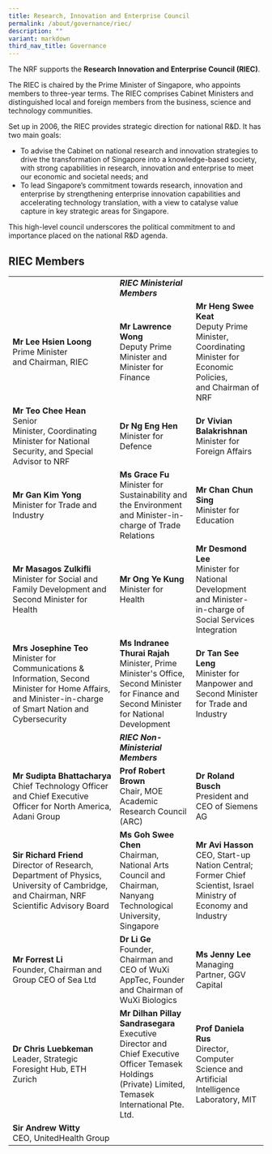 ```yaml
---
title: Research, Innovation and Enterprise Council
permalink: /about/governance/riec/
description: ""
variant: markdown
third_nav_title: Governance
---
```

The NRF supports the **Research Innovation and Enterprise Council (RIEC)**.

The RIEC is chaired by the Prime Minister of Singapore, who appoints members to three-year terms. The RIEC comprises Cabinet Ministers and distinguished local and foreign members from the business, science and technology communities.

Set up in 2006, the RIEC provides strategic direction for national R&amp;D. It has two main goals:

* To advise the Cabinet on national research and innovation strategies to drive the transformation of Singapore into a knowledge-based society, with strong capabilities in research, innovation and enterprise to meet our economic and societal needs; and
* To lead Singapore’s commitment towards research, innovation and enterprise by strengthening enterprise innovation capabilities and accelerating technology translation, with a view to catalyse value capture in key strategic areas for Singapore.

This high-level council underscores the political commitment to and importance placed on the national R&amp;D agenda.

## RIEC Members ##

| | |  |
| -------- | -------- | -------- |
||***RIEC Ministerial Members***
| **Mr Lee Hsien Loong** <br>Prime Minister and&nbsp;Chairman, RIEC | **Mr Lawrence Wong** <br>Deputy Prime Minister and Minister for Finance | **Mr Heng Swee Keat** <br>Deputy Prime Minister,&nbsp; Coordinating Minister for Economic Policies, and&nbsp;Chairman of NRF |
| **Mr Teo Chee Hean** <br>Senior Minister,&nbsp;Coordinating Minister for&nbsp;National Security, and&nbsp;Special Advisor to NRF | **Dr Ng Eng Hen** <br>Minister for Defence | **Dr&nbsp;Vivian Balakrishnan**<br>Minister for Foreign Affairs
| **Mr Gan Kim Yong**<br>Minister for Trade and Industry | **Ms Grace Fu**<br>Minister for Sustainability and the Environment and Minister-in-charge of Trade Relations |**Mr Chan Chun Sing**<br>Minister for Education
| **Mr Masagos Zulkifli**<br> Minister for Social and Family Development and Second Minister for Health | **Mr Ong Ye Kung**<br>Minister for Health | **Mr Desmond Lee**<br>Minister for National Development and Minister-in-charge of Social Services Integration
| **Mrs Josephine Teo** <br>Minister for Communications &amp; Information, Second Minister for Home Affairs, and Minister-in-charge of Smart Nation and Cybersecurity | **Ms Indranee Thurai Rajah** <br>Minister, Prime Minister's Office, Second Minister for Finance and Second Minister for National Development |**Dr Tan See Leng**<br>Minister for Manpower and Second Minister for Trade and Industry
||***RIEC Non-Ministerial Members***|
|**Mr Sudipta Bhattacharya**<br>Chief Technology Officer and Chief Executive Officer for North America, Adani Group | **Prof Robert Brown**<br>Chair, MOE Academic Research Council (ARC) | **Dr Roland Busch**<br>President and CEO of Siemens AG
| **Sir Richard Friend** <br>Director of Research, Department of Physics, University of Cambridge, and Chairman, NRF Scientific Advisory Board | **Ms Goh Swee Chen**<br>Chairman, National Arts Council and Chairman, Nanyang Technological University, Singapore | **Mr Avi Hasson**<br> CEO, Start-up Nation Central; Former Chief Scientist, Israel Ministry of Economy and Industry | **Mr Hsieh Fu Hua**<br>Chairman, National University of Singapore | **Mr Koh Boon Hwee**<br>Chairman, Altara Ventures
| **Mr Forrest Li**<br>Founder, Chairman and Group CEO of Sea Ltd | **Dr Li Ge** <br>Founder, Chairman and CEO of WuXi AppTec, Founder and Chairman of WuXi Biologics | **Ms Jenny Lee**<br>Managing Partner, GGV Capital
| **Dr Chris Luebkeman**<br> Leader, Strategic Foresight Hub, ETH Zurich | **Mr Dilhan Pillay Sandrasegara**<br>Executive Director and Chief Executive Officer Temasek Holdings (Private) Limited, Temasek International Pte. Ltd. | **Prof Daniela Rus** <br> Director, Computer Science and Artificial Intelligence Laboratory, MIT
| **Sir Andrew Witty**<br>CEO, UnitedHealth Group